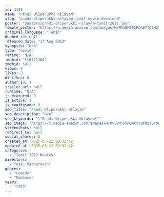 ```yaml
---
id: 1580
name: "Pandi Oliperukki Nilayam"
slug: "pandi-oliperukki-nilayam-tamil-movie-download"
poster: "posters/pandi-oliperukki-nilayam-tamil-2012.jpg"
remote_poster: "https://m.media-amazon.com/images/M/MV5BMTFkMDA0YTQtMzY0YS00NjRiLTk3ZDItODIxYjg0ZjgwN2QzXkEyXkFqcGdeQXVyMjA4OTI5NDQ@._V1_SX300.jpg"
original_language: "Tamil"
dubbed_in: null
released_date: "17 Aug 2012"
synopsis: "N/A"
type: "movie"
rating: "N/A"
imdbid: "tt6771164"
tmdbid: null
views: 0
likes: 0
dislikes: 0
author_id: 1
trailer_url: null
runtime: "N/A"
is_featured: 0
is_active: 1
is_comingsoon: 0
seo_title: "Pandi Oliperukki Nilayam"
seo_description: "N/A"
seo_keywords: "\"Pandi Oliperukki Nilayam\""
seo_image: "https://m.media-amazon.com/images/M/MV5BMTFkMDA0YTQtMzY0YS00NjRiLTk3ZDItODIxYjg0ZjgwN2QzXkEyXkFqcGdeQXVyMjA4OTI5NDQ@._V1_SX300.jpg"
screenshots: null
redirect_to: null
social_shares: 0
created_at: 2025-03-22 09:32:42
updated_at: 2025-03-22 09:32:42
categories:
  - "Tamil 2012 Movies"
directors:
  - "Rasu Madhuravan"
genres:
  - "Comedy"
  - "Romance"
years:
  - "2012"
---
```

